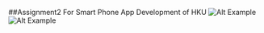 ##Assignment2 For Smart Phone App Development of HKU
![Alt Example](result.png,"Result")
![Alt Example](unlock_edit.png,"start")
